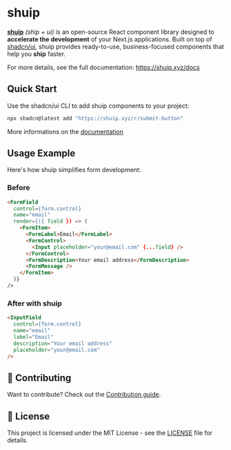 # shuip

[**shuip**](https://shuip.xyz) _(ship + ui)_ is an open-source React component library designed to **accelerate the development** of your Next.js applications. Built on top of [shadcn/ui](https://ui.shadcn.com), shuip provides ready-to-use, business-focused components that help you **ship** faster.

For more details, see the full documentation: https://shuip.xyz/docs

## Quick Start

Use the shadcn/ui CLI to add shuip components to your project:

```bash
npx shadcn@latest add "https://shuip.xyz/r/submit-button"
```

More informations on the [documentation](https://shuip.xyz/docs/installation)

## Usage Example

Here's how shuip simplifies form development:

### Before
```html
<FormField
  control={form.control}
  name="email"
  render={({ field }) => (
    <FormItem>
      <FormLabel>Email</FormLabel>
      <FormControl>
        <Input placeholder="your@email.com" {...field} />
      </FormControl>
      <FormDescription>Your email address</FormDescription>
      <FormMessage />
    </FormItem>
  )}
/>
```

### After with shuip
```html
<InputField
  control={form.control} 
  name="email" 
  label="Email" 
  description="Your email address"
  placeholder="your@email.com" 
/>
```

## 🤝 Contributing

Want to contribute? Check out the [Contribution guide](https://shuip.xyz/docs/contribution).

## 📄 License

This project is licensed under the MIT License - see the [LICENSE](LICENSE) file for details.
